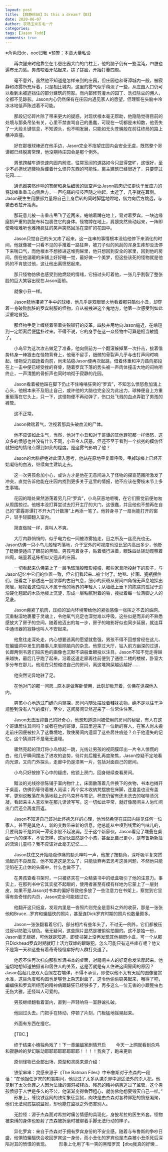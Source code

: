 ```yaml
---
layout: post
title: 【寂静岭AU】Is this a dream？【03】
date: 2020-06-07
Author: 农场玉米五毛一斤
categories: 
tags: [Jason Todd]
comments: true
---
```

※角色归dc，ooc归我
※预警：本章大量私设

　　再次醒来时他靠坐在韦恩庄园大门的门柱上，他的脑子仍有一些混沌，四肢也遍布无力感。男孩咬着牙站起来，搓了搓脸，开始打量四周。

　　毫不意外，虽然他不知道是怎样来到的庄园，但庄园也和哥谭城内一般，被寂静和浓雾所充斥着，只是相比城内，这里的雾气似乎稍淡了一些，从庄园入口仍可以看到未被遮挡住的部分建筑的剪影。而内部修剪灌木的园丁、洗扫除尘的佣人，全都不见踪影。Jason内心仍然保有在庄园内遇见家人的愿望，但理智在头脑中冷冰冰地低声陈述着不可能。

　　那段记忆碎片除了带来更大的疑惑，对现状根本毫无帮助，他隐隐觉得目前的处境与那条吊坠有关，心里不禁直骂自己的愚蠢，可现在一切都是未知数，他丢失了一大段关键信息，不知源头，也不明发展，只能如无头苍蝇般在前往终局的路上横冲直撞。

　　好在那根球棒还在他手边，Jason完全不指望庄园内会安全无虞，既然整个哥谭都已经脱离常理，他没期待庄园会是那个例外。

　　男孩跨越车道快速向园内前进，往常宽阔的道路如今只显得空旷，这很好，至少不必担忧遮蔽物后藏着什么怪异东西的可能性。离主建筑已经很近了，只要穿过花园……

　　通讯器突然炸响的警醒和身后细微的破空声让Jason肌肉记忆更快于反应力的将球棒重重击向侧后方，一声吃痛的吱吱声随之响起。太近了，几乎就在耳侧。Jason硬生生用腰部力量将自己上身后转的同时脚猛地蹬地，借力向后方跳远，与袭击者拉开距离。

　　那玩意儿被一击重击甩飞了近两米，蜷缩着蹲在地上，背对着罗宾，一块边缘磨损严重的肮脏布料包裹住它的身体。怪物蹲在地上，肩膀突然耸动起来，一阵即使嘶哑难听也难掩疯狂的笑声突然回荡在空旷的花园中。

　　Jason只觉自己的头又疼了起来，这一连串的事情根本没给他停下来消化的时间，他就像被一只看不见的手推着一路狂奔，被刀子似的风刮的浑身生疼却没法停下来喘口气，而他根本不想掺进这堆狗屎里，他只想回到安全的家里，回到他的房间，倒在他温暖的床铺上好好睡一觉，最好做一个美梦，但这些该死的怪物就是他妈的不肯放过他，这让他出离愤怒起来。

　　那只怪物仿佛也感受到他燃烧的情绪，它扭过头盯着他，一张几乎割裂了整张脸的巨大笑容出现在Jason面前。

　　就像小丑一样。

　　Jason猛地攥紧了手中的球棒，他几乎是双眼冒火地看着那只酷似小丑，却穿着一身破败肮脏的罗宾制服的怪物，自从被拽进这个鬼地方，他第一次感受到如此深重地冒犯。

　　那怪物手足上缠绕着带着尖锐铆钉的皮革，四肢并用地向Jason逼近，在缩短到一定距离后便猛扑过来。不得不说，它的身手在这一众怪物中可算是相当敏捷了。

　　小鸟早为这次攻击做足了准备，他向侧前方一个翻滚躲掉第一次扑击，接着借势转身一棒狠击在怪物背脊上，他毫不留手，细微的骨裂声几乎与击打声同时响起，怪物受力踉跄着向前，尚未站稳Jason便再次起跳，借着体重和冲力踏向那段在上一击中便已经受挫的脊骨，随着罗宾下落的势头被一声肉体撞击大地的闷响所终止，一声清脆的骨折声也同时响彻于寂静的花园。

　　Jason看着被他踩在脚下仍止不住咯咯狂笑的“罗宾”，不知怎么愤怒愈加涌上心头，他根本来不及阻止自己，或许他的大脑也完全没为此出力，球棒便自上方重重砸落在它头上，只一下，这怪物便不再动弹了，伤口处飞溅的血点弄脏了男孩的裤管。

　　这不正常。

　　Jason微喘着气，注视着那具头破血流的尸体。

　　他不应该如此生气，当然，他对于小丑和对于哥谭的其他罪犯都一样愤怒，这众多的愤怒也并没有什么不同，小丑令人厌恶，但还不至于看到一个拙劣的模仿怪就把他的情绪点爆到如此的程度。是这雾气影响了他？

　　Jason的大脑拒绝对此深入思考，他站在原地平复着呼吸，甩掉球棒上已经开始凝结的血液，继续向主建筑走去。

　　这一次男孩愈加小心，或许方才是他在无意间进入了怪物的探查范围所激发了冲突，直觉告诉他能在庄园内找到更多关于这里的情报，他不应该在旁枝末节上多生事端。

　　花园的暗处果然游荡着另几只“罗宾”，小鸟厌恶地咂嘴，在它们察觉前便匆匆从周围掠过。他根本没打算尝试去打开主厅的大门，这很蠢，并且他也不想再在自己的“雾霾哥谭打不开大门计数簿”上再添一笔了。他转身寻了一扇尚能打开的窗户，轻手轻脚翻入室内。

　　简直做贼一样，真叫人不爽。

　　大厅内静悄悄的，似乎电力也一同被浓雾抽走，目之所及一丝亮光也无。Jason仿佛一只小鸟儿般轻巧落地，介于室外的可视度也没比室内高出多少，他眨了眨眼便适应了眼前的黑暗。男孩弓着身子，贴着墙行进着，眼珠四处转动观察着四周，端量着这栋相似又迥非的庄园。

　　一切看起来仿佛蒙上了一层毛玻璃般暗影幢幢，那些家具所投射下的影子，与Jason记忆中它们的位置一致，但它们看起来…被尘封了。地毯、挂画、瓷瓶摆件们，细看之下都透出一股浓厚的古旧气息，细小的灰斑从房间四角悄无声息地探出爬蜒，窥视着这位闯入不属于他的地界的年轻人；从墙纸上垂下的陈腐的孤寂于边沿硬化翘起的木质地板上沉淀，形成一层粘腻附着的垢，拽扯着每一位落脚之人的足底。

　　Jason绷紧了肌肉，压抑的室内环境带给他的紧张感像一张挥之不去的蛛网，沉重黏湿地裹覆于灵魂上，令他氧气充足也深觉难以呼吸。这些似是而非的不熟悉感放大了房子的空间，随着他迈出的每一步，房子的暗影好似也同步延展，就连耳中通讯器的寂静也叫人不安起来。

　　他愈往走深处走，内心想要逃离的愿望就愈强，男孩不得不回想曾经在这儿、在蝙蝠洞中发生的趣事儿来驱除脑内的杂念。他穿过大厅，钻入前方幽深的过道，长廊两侧韦恩们铅灰色的画像也沉默不语般垂眼投以注目。Jason不知不觉走得越来越快，最后几乎跑了起来，沿着这道走廊再往前便到了通往二楼的楼梯，卧室大多分布在那儿，他现在只想缩进自己的房间，离这堆狗屎越远越好……

　　他突然诧异地驻了足。

　　在他对门的那一间房…原本是做客卧使用，此刻却敞开着，仿佛在诱探他入内。

　　男孩小心地透过门缝向内窥探，房间内随处摆放着鞋袜衣物，绝不是以往干净规整到没有人气的模样，至少，这间房间显然迎来了一位常住住客。

　　Jason无法压抑自己的好奇心，他想知道这间被使用的房间的秘密，有人在这个哥谭居住其间吗？或者在他的哥谭，庄园里迎来了一位新的客人，在客人尚未搬走前庄园便被拉入了这番境地，致使房间内遗留了这些居住痕迹？介于他遗失的记忆，这个猜测并不是毫无道理。

　　骤然亮起的顶灯将小鸟惊起一跳，光线让男孩的视网膜印出一片令人惊慌的白，他几乎瞬间摆出了进攻的姿势，待片刻后瞳孔再度聚焦，Jason惊疑不定地看向光源，又向门外探头，走廊中仍是漆黑一片，包括对面自己的房间。

　　小鸟只好按捺下心中的疑虑，他锁上房门，回身继续查看房间。

　　黯淡的光线徐徐陈铺于室内物什上，床面散落着几件换下的衣物，书本也摊开于桌面，仿佛仍等待着被人阅读；两个实木收纳凳摆放在床脚，连盒盖也没有盖牢，更别说散落在角落地毯上的马克杯与笔记，杯底仍留有还未洗去的咖啡渍沉凝，看起来主人喜欢坐在那儿读读写写。这一切如此平常，就好像房间主人匆忙间出门后还会再度回返。

　　Jason不知道自己该对此怀抱怎样的心理，他当然希望在庄园内碰见任何一位家人，甚至是其他人，新的变数带来新的信息，他总能从中嗅到线索的气味儿的，只要局势不是如同一潭死水般不起波澜。至于这个新家伙，Jason看见了堆叠在桌面一角的课本，不管怎样，这家伙显然是个小孩，甚至比自己更小，是布鲁斯新捡的流浪儿童吗？我不应该对此毫无记忆……

　　Jason扶住又开始隐隐作痛的额头呻吟一声，他按了按额角，深呼吸平复突然涌起的不良反应，他不知道这是怎么了，只能放弃再去思考这类问题，不然他只能沦陷在无止休的头痛中，什么也做不了。

　　在男孩查看书架时，一只被挤夹在一众精装书中的纸盒吸引了他的注意力。事实上，在那列书中它其实挺不起眼的，使用者甚至有模有样地为它蒙上了一层封皮，如果不是Jason对书本的偏好导致他多放了一些注意力在书架上，察觉到它显得有些奇怪的内页，Jason完全可能错过它。

　　他翻开这只纸盒，发现内里是一沓照片则完全是意料之外的收获，那是一张张他和Bruce…罗宾和蝙蝠侠的照片，甚至连Dick罗宾时期的照片也数量颇多。

　　Jason一张张翻看着它们，部分相片有些年头了，不过无一例外，它们都被压过膜以防脏污褪色。毫无疑问，这些照片显然是被偷偷拍摄的。这不是独一份，Jason毫无根据，可他就是知道，即使书架上没再发现其他相册小盒，可一个从那只Dickhead罗宾时期就盯上活力双雄的跟踪犯，怎么可能只有这些库存呢？他又不是第一天和这些有着奇奇怪怪癖好的人群打交道了。

　　他忍不住再次扫向那张堆满书本的桌面，对房间主人的好奇愈发浓厚起来。他迫切地想知道拍摄者和居住人的关系，这是否就是有人住进这间房间的原因？Jason拾起几张双人合照左右端详，不得不承认，即使以他不太有天赋的图像鉴赏水准，这些角度和构图也足够登上杂志封面了，这令他偷偷窃笑起来，哦得了吧，蝙蝠侠和罗宾所经历的精神病跟踪狂已经够多了，再多这么一位无害的小跟屁虫也无伤大雅，还怪叫人可爱的。

　　男孩继续翻看着室内，直到一声轻响将一室静谧扎破。

　　他回过头去。门把手在转动，停顿了片刻，门板猛地摇晃起来。

　　外面有东西在撞它。

　　【TBC.】

　　终于结束小桶独角戏了！下一章蝙蝠家剧情开启
　　今天一上网就看到杀鸡和寂静岭的梦幻联动耶耶耶耶耶耶耶耶！！！！我爽了，跑来更新

　　原创怪物已全部出场，原型和灵感来源介绍：

　　铁架串串：灵感来源于《The Batman Files》中布鲁斯对于杰森的一段话：“在他担任罗宾的短暂期间，他见过了太多从谋杀罪中逍遥法外的杀人犯。他见到了太次负罪之人因为法律的漏洞被释放、残忍的精神病患逃过了监管。这个男孩愤怒于人世是多么的不公，他渐渐变得鲁莽粗心，就仿佛他想要毁灭自己一样。”
　　形象上，缠绕铁丝网的铁架象征监狱，肉块是由杰森对各种罪犯的愤怒凝聚，他们无法彻底摆脱监狱，却也能在监狱之外伤害别人。

　　无脸怪：源于杰森面对希拉时痛苦情感的具现化，身披希拉的医生外套。怪物被束缚的身体也影射了杰森被折磨时被绑着手脚无法行动的样子。

　　异化罗宾：来自于杰森对于拥有罗宾身份的不安全感。随着与布鲁斯的争吵日盛，他惧怕蝙蝠侠会收回罗宾这一身份，而小丑化的罗宾也是杰森被小丑杀死后深陷对其的愤恨的表现。
　　形象上化用了韦一笑的黑暗罗宾【dbq我真的好懒…
